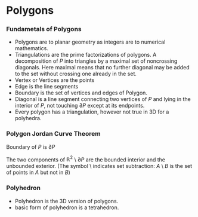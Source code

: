 # Polygons

### Fundametals of Polygons
* Polygons are to planar geometry as integers are to numerical mathematics.
* Triangulations are the prime factorizations of polygons.  A decomposition of $P$ into triangles by a maximal set of noncrossing diagonals.  Here maximal means that no further diagonal may be added to the set without crossing one already in the set.
* Vertex or Vertices are the points
* Edge is the line segments
* Boundary is the set of vertices and edges of Polygon.
* Diagonal is a line segment connecting two vertices of $P$ and lying in the interior of $P$, not touching $\partial P$ except at its endpoints.
* Every polygon has a triangulation, however not true in 3D for a polyhedra.

### Polygon Jordan Curve Theorem

Boundary of $P$ is $\partial P$

The two components of $\mathbb{R}^2$ \ $\partial P$ are the bounded interior and the unbounded exterior. (The symbol \ indicates set subtraction: $A$ \ $B$ is the set of points in $A$ but not in $B$)

### Polyhedron
* Polyhedron is the 3D version of polygons.
* basic form of polyhedron is a tetrahedron.

